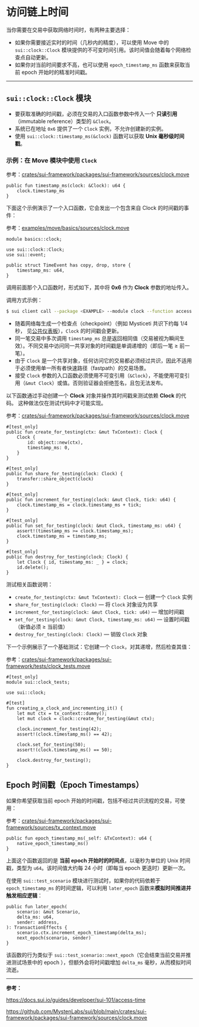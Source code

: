 
# 访问链上时间

当你需要在交易中获取网络时间时，有两种主要选择：

* 如果你需要接近实时的时间（几秒内的精度），可以使用 Move 中的 `sui::clock::Clock` 模块提供的不可变时间引用。该时间值会随着每个网络检查点自动更新。
* 如果你对当前时间要求不高，也可以使用 `epoch_timestamp_ms` 函数来获取当前 epoch 开始时的精准时间戳。

---

## `sui::clock::Clock` 模块

* 要获取准确的时间戳，必须在交易的入口函数参数中传入一个 **只读引用**（immutable reference）类型的 `&Clock`。
* 系统已在地址 `0x6` 提供了一个 `Clock` 实例，不允许创建新的实例。
* 使用 `sui::clock::timestamp_ms(&clock)` 函数可以获取 **Unix 毫秒级时间戳**。

### 示例：在 Move 模块中使用 `Clock`

参考：[crates/sui-framework/packages/sui-framework/sources/clock.move](https://github.com/MystenLabs/sui/blob/main/crates/sui-framework/packages/sui-framework/sources/clock.move)

```move
public fun timestamp_ms(clock: &Clock): u64 {
    clock.timestamp_ms
}
```
下面这个示例演示了一个入口函数，它会发出一个包含来自 Clock 的时间戳的事件：

参考：[examples/move/basics/sources/clock.move](https://github.com/MystenLabs/sui/blob/main/examples/move/basics/sources/clock.move)
```move
module basics::clock;

use sui::clock::Clock;
use sui::event;

public struct TimeEvent has copy, drop, store {
    timestamp_ms: u64,
}
```
调用前面那个入口函数时，形式如下，其中将 **0x6** 作为 **Clock** 参数的地址传入。

调用方式示例：

```bash
$ sui client call --package <EXAMPLE> --module clock --function access --args 0x6 --gas-budget <GAS-AMOUNT>
```

* 随着网络每生成一个检查点（checkpoint）（例如 Mysticeti 共识下约每 1/4 秒， 见[公共仪表板](https://metrics.sui.io/public-dashboards/4ceb11cc210d4025b122294586961169)），`Clock` 的时间戳会更新。
* 同一笔交易中多次调用 `timestamp_ms` 总是返回相同值（交易被视为瞬间生效）。不同交易中访问同一共享对象的时间戳是单调递增的（即后一笔 ≥ 前一笔）。
* 由于 `Clock` 是一个共享对象，任何访问它的交易都必须经过共识，因此不适用于必须使用单一所有者快速路径（fastpath）的交易场景。
* 接受 `Clock` 参数的入口函数必须使用不可变引用（`&Clock`），不能使用可变引用（`&mut Clock`）或值。否则验证器会拒绝签名，且包无法发布。

以下函数通过手动创建一个 **Clock** 对象并操作其时间戳来测试依赖 **Clock** 的代码。
这种做法仅在测试代码中才可能实现。

参考：[crates/sui-framework/packages/sui-framework/sources/clock.move](https://github.com/MystenLabs/sui/blob/main/crates/sui-framework/packages/sui-framework/sources/clock.move)

```move
#[test_only]
public fun create_for_testing(ctx: &mut TxContext): Clock {
    Clock {
        id: object::new(ctx),
        timestamp_ms: 0,
    }
}

#[test_only]
public fun share_for_testing(clock: Clock) {
    transfer::share_object(clock)
}

#[test_only]
public fun increment_for_testing(clock: &mut Clock, tick: u64) {
    clock.timestamp_ms = clock.timestamp_ms + tick;
}

#[test_only]
public fun set_for_testing(clock: &mut Clock, timestamp_ms: u64) {
    assert!(timestamp_ms >= clock.timestamp_ms);
    clock.timestamp_ms = timestamp_ms;
}

#[test_only]
public fun destroy_for_testing(clock: Clock) {
    let Clock { id, timestamp_ms: _ } = clock;
    id.delete();
}
```

测试相关函数说明：
* `create_for_testing(ctx: &mut TxContext): Clock` — 创建一个 `Clock` 实例
* `share_for_testing(clock: Clock)` — 将 `Clock` 对象设为共享
* `increment_for_testing(clock: &mut Clock, tick: u64)` — 增加时间戳
* `set_for_testing(clock: &mut Clock, timestamp_ms: u64)` — 设置时间戳（新值必须 ≥ 当前值）
* `destroy_for_testing(clock: Clock)` — 销毁 `Clock` 对象
  

下一个示例展示了一个基础测试：它创建一个 `Clock`，对其递增，然后检查其值：

参考：[crates/sui-framework/packages/sui-framework/tests/clock_tests.move](https://github.com/MystenLabs/sui/blob/main/crates/sui-framework/packages/sui-framework/tests/clock_tests.move)

```move
#[test_only]
module sui::clock_tests;

use sui::clock;

#[test]
fun creating_a_clock_and_incrementing_it() {
    let mut ctx = tx_context::dummy();
    let mut clock = clock::create_for_testing(&mut ctx);

    clock.increment_for_testing(42);
    assert!(clock.timestamp_ms() == 42);

    clock.set_for_testing(50);
    assert!(clock.timestamp_ms() == 50);

    clock.destroy_for_testing();
}
```

## Epoch 时间戳（Epoch Timestamps）

如果你希望获取当前 epoch 开始的时间戳，包括不经过共识流程的交易，可使用：

参考：[crates/sui-framework/packages/sui-framework/sources/tx_context.move](https://github.com/MystenLabs/sui/blob/main/crates/sui-framework/packages/sui-framework/sources/tx_context.move)
```move
public fun epoch_timestamp_ms(_self: &TxContext): u64 {
    native_epoch_timestamp_ms()
}
```

上面这个函数返回的是 **当前 epoch 开始时的时间点**，以毫秒为单位的 Unix 时间戳，类型为 `u64`。该时间值大约每 24 小时（即每当 epoch 更迭时）更新一次。

在使用 `sui::test_scenario` 模块进行测试时，如果你的代码依赖于 `epoch_timestamp_ms` 的时间逻辑，可以利用 `later_epoch` 函数来**模拟时间推进并触发相应逻辑**：

```move
public fun later_epoch(
    scenario: &mut Scenario,
    delta_ms: u64,
    sender: address,
): TransactionEffects {
    scenario.ctx.increment_epoch_timestamp(delta_ms);
    next_epoch(scenario, sender)
}
```

该函数的行为类似于 `sui::test_scenario::next_epoch`（它会结束当前交易并推进测试场景中的 epoch ），但额外会将时间戳增加 `delta_ms` 毫秒，从而模拟时间流逝。

---

**参考：**

https://docs.sui.io/guides/developer/sui-101/access-time

https://github.com/MystenLabs/sui/blob/main/crates/sui-framework/packages/sui-framework/sources/clock.move